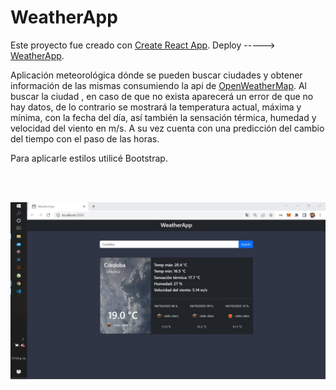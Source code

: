 # WeatherApp

Este proyecto fue creado con [Create React App](https://github.com/facebook/create-react-app).
Deploy -----> [WeatherApp](https://weatherapp-peach-theta.vercel.app).

Aplicación meteorológica dónde se pueden buscar ciudades y obtener información de las mismas consumiendo la api de [OpenWeatherMap](https://openweathermap.org).
Al buscar la ciudad , en caso de que no exista aparecerá un error de que no hay datos, de lo contrario se mostrará la temperatura actual, máxima y mínima, con la fecha del día, así también la sensación térmica, humedad y velocidad del viento en m/s. 
A su vez cuenta con una predicción del cambio del tiempo con el paso de las horas.

Para aplicarle estilos utilicé Bootstrap.


<br/>

<br/>
<p>
 <img alignself=center width=800px src="fotoreadme.jpeg"  alt="readme" />
</p>
